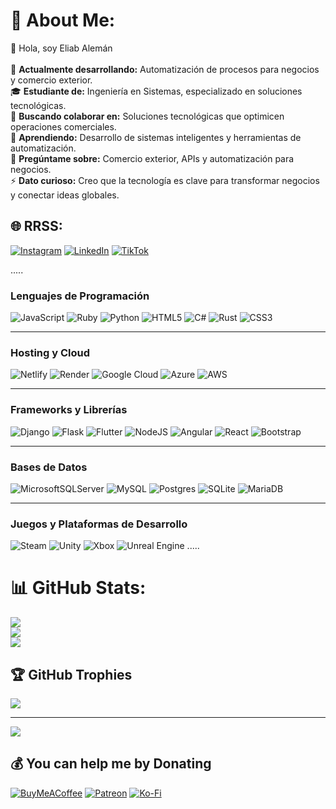# 💫 About Me:
🌟 Hola, soy Eliab Alemán<br><br>🔭 
 **Actualmente desarrollando:** 
Automatización de procesos para negocios y comercio exterior.<br>🎓 
**Estudiante de:** Ingeniería en Sistemas, especializado en soluciones tecnológicas.<br>👯 
**Buscando colaborar en:** Soluciones tecnológicas que optimicen operaciones comerciales.<br>🌱
**Aprendiendo:**
Desarrollo de sistemas inteligentes y herramientas de automatización.<br>💬
**Pregúntame sobre:**
Comercio exterior, APIs y automatización para negocios.<br>⚡ 
**Dato curioso:**
Creo que la tecnología es clave para transformar negocios y conectar ideas globales.


## 🌐 RRSS:
[![Instagram](https://img.shields.io/badge/Instagram-%23E4405F.svg?logo=Instagram&logoColor=white)](https://instagram.com/Eliab_explicit) [![LinkedIn](https://img.shields.io/badge/LinkedIn-%230077B5.svg?logo=linkedin&logoColor=white)](https://linkedin.com/in/Eliab-aleman) [![TikTok](https://img.shields.io/badge/TikTok-%23000000.svg?logo=TikTok&logoColor=white)](https://tiktok.com/@Eliab.dev) 

.....
### Lenguajes de Programación
 ![JavaScript](https://img.shields.io/badge/javascript-%23323330.svg?style=plastic&logo=javascript&logoColor=%23F7DF1E)  ![Ruby](https://img.shields.io/badge/ruby-%23CC342D.svg?style=plastic&logo=ruby&logoColor=white)  ![Python](https://img.shields.io/badge/python-3670A0?style=plastic&logo=python&logoColor=ffdd54)  ![HTML5](https://img.shields.io/badge/html5-%23E34F26.svg?style=plastic&logo=html5&logoColor=white)  ![C#](https://img.shields.io/badge/c%23-%23239120.svg?style=plastic&logo=csharp&logoColor=white)  ![Rust](https://img.shields.io/badge/rust-%23000000.svg?style=plastic&logo=rust&logoColor=white)  ![CSS3](https://img.shields.io/badge/css3-%231572B6.svg?style=plastic&logo=css3&logoColor=white) 

---

### Hosting y Cloud
 ![Netlify](https://img.shields.io/badge/netlify-%23000000.svg?style=plastic&logo=netlify&logoColor=#00C7B7)  ![Render](https://img.shields.io/badge/Render-%46E3B7.svg?style=plastic&logo=render&logoColor=white)  ![Google Cloud](https://img.shields.io/badge/GoogleCloud-%234285F4.svg?style=plastic&logo=google-cloud&logoColor=white)  ![Azure](https://img.shields.io/badge/azure-%230072C6.svg?style=plastic&logo=microsoftazure&logoColor=white)  ![AWS](https://img.shields.io/badge/AWS-%23FF9900.svg?style=plastic&logo=amazon-aws&logoColor=white) 

---

### Frameworks y Librerías
 ![Django](https://img.shields.io/badge/django-%23092E20.svg?style=plastic&logo=django&logoColor=white)  ![Flask](https://img.shields.io/badge/flask-%23000.svg?style=plastic&logo=flask&logoColor=white)  ![Flutter](https://img.shields.io/badge/Flutter-%2302569B.svg?style=plastic&logo=Flutter&logoColor=white)  ![NodeJS](https://img.shields.io/badge/node.js-6DA55F?style=plastic&logo=node.js&logoColor=white)  ![Angular](https://img.shields.io/badge/angular-%23DD0031.svg?style=plastic&logo=angular&logoColor=white)  ![React](https://img.shields.io/badge/react-%2320232a.svg?style=plastic&logo=react&logoColor=%2361DAFB)  ![Bootstrap](https://img.shields.io/badge/bootstrap-%238511FA.svg?style=plastic&logo=bootstrap&logoColor=white) 

---

### Bases de Datos
 ![MicrosoftSQLServer](https://img.shields.io/badge/Microsoft%20SQL%20Server-CC2927?style=plastic&logo=microsoft%20sql%20server&logoColor=white)  ![MySQL](https://img.shields.io/badge/mysql-4479A1.svg?style=plastic&logo=mysql&logoColor=white)  ![Postgres](https://img.shields.io/badge/postgres-%23316192.svg?style=plastic&logo=postgresql&logoColor=white)  ![SQLite](https://img.shields.io/badge/sqlite-%2307405e.svg?style=plastic&logo=sqlite&logoColor=white)  ![MariaDB](https://img.shields.io/badge/MariaDB-003545?style=plastic&logo=mariadb&logoColor=white) 

---

### Juegos y Plataformas de Desarrollo
 ![Steam](https://img.shields.io/badge/steam-%23000000.svg?style=plastic&logo=steam&logoColor=white)  ![Unity](https://img.shields.io/badge/unity-%23000000.svg?style=plastic&logo=unity&logoColor=white)  ![Xbox](https://img.shields.io/badge/xbox-%23107C10.svg?style=plastic&logo=xbox&logoColor=white)  ![Unreal Engine](https://img.shields.io/badge/unrealengine-%23313131.svg?style=plastic&logo=unrealengine&logoColor=white) .....

# 📊 GitHub Stats:
![](https://github-readme-stats.vercel.app/api?username=IngELIAB&theme=radical&hide_border=false&include_all_commits=false&count_private=true)<br/>
![](https://github-readme-streak-stats.herokuapp.com/?user=IngELIAB&theme=radical&hide_border=false)<br/>
![](https://github-readme-stats.vercel.app/api/top-langs/?username=IngELIAB&theme=radical&hide_border=false&include_all_commits=false&count_private=true&layout=compact)

## 🏆 GitHub Trophies
![](https://github-profile-trophy.vercel.app/?username=IngELIAB&theme=transparent&no-frame=false&no-bg=true&margin-w=4)

---
[![](https://visitcount.itsvg.in/api?id=IngELIAB&icon=5&color=2)](https://visitcount.itsvg.in)

  ## 💰 You can help me by Donating
  [![BuyMeACoffee](https://img.shields.io/badge/Buy%20Me%20a%20Coffee-ffdd00?style=for-the-badge&logo=buy-me-a-coffee&logoColor=black)](https://buymeacoffee.com/https://buymeacoffee.com/eliabalemac?new=1) [![Patreon](https://img.shields.io/badge/Patreon-F96854?style=for-the-badge&logo=patreon&logoColor=white)](https://patreon.com/patreon.com/Eliabaleman) [![Ko-Fi](https://img.shields.io/badge/Ko--fi-F16061?style=for-the-badge&logo=ko-fi&logoColor=white)](https://ko-fi.com/ko-fi.com/eliabaleman) 
